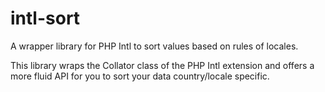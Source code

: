 # intl-sort

A wrapper library for PHP Intl to sort values based on rules of locales.

This library wraps the Collator class of the PHP Intl extension and offers a more fluid API for
you to sort your data country/locale specific.
